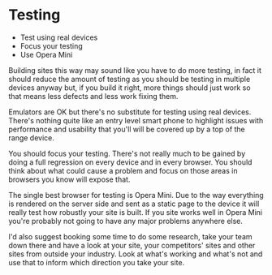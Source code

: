 # Testing

  * Test using real devices
  * Focus your testing
  * Use Opera Mini

Building sites this way may sound like you have to do more testing, in fact it should reduce the amount of testing as you should be testing in multiple devices anyway but, if you build it right, more things should just work so that means less defects and less work fixing them.

Emulators are OK but there's no substitute for testing using real devices. There's nothing quite like an entry level smart phone to highlight issues with performance and usability that you'll will be covered up by a top of the range device.

You should focus your testing. There's not really much to be gained by doing a full regression on every device and in every browser. You should think about what could cause a problem and focus on those areas in browsers you know will expose that.

The single best browser for testing is Opera Mini. Due to the way everything is rendered on the server side and sent as a static page to the device it will really test how robustly your site is built. If you site works well in Opera Mini you're probably not going to have any major problems anywhere else.

I'd also suggest booking some time to do some research, take your team down there and have a look at your site, your competitors' sites and other sites from outside your industry. Look at what's working and what's not and use that to inform which direction you take your site.
